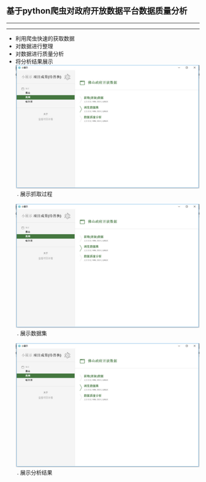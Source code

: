 ## 基于python爬虫对政府开放数据平台数据质量分析 
---
---

*	利用爬虫快速的获取数据
*	对数据进行整理
*	对数据进行质量分析
*	将分析结果展示<br>
![初始界面](./images/image01.jpg)
  . 展示抓取过程<br>
  ![抓取数据](./images/image01.jpg)
  . 展示数据集<br>
  ![展示数据集](./images/image01.jpg)
  . 展示分析结果
